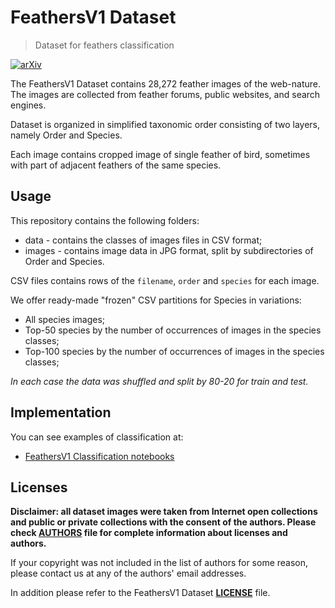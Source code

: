 # FeathersV1 Dataset

> Dataset for feathers classification

[![arXiv](https://img.shields.io/badge/arXiv-2004.08606-b31b1b.svg)](https://arxiv.org/abs/2004.08606)

The FeathersV1 Dataset contains 28,272 feather images of the web-nature. The images are collected from feather forums, public websites, and search engines.

Dataset is organized in simplified taxonomic order consisting of two layers, namely Order and Species.

Each image contains cropped image of single feather of bird, sometimes with part of adjacent feathers of the same species.

## Usage

This repository contains the following folders:

* data - contains the classes of images files in CSV format;
* images - contains image data in JPG format, split by subdirectories of Order and Species.

CSV files contains rows of the `filename`, `order` and `species` for each image.

We offer ready-made "frozen" CSV partitions for Species in variations:

* All species images;
* Top-50 species by the number of occurrences of images in the species classes;
* Top-100 species by the number of occurrences of images in the species classes;

*In each case the data was shuffled and split by 80-20 for train and test.*

## Implementation

You can see examples of classification at:

* [FeathersV1 Classification notebooks](https://github.com/feathers-dataset/feathersv1-classification)

## Licenses

**Disclaimer: all dataset images were taken from Internet open collections and public or private collections with the consent of the authors. Please check [AUTHORS](https://github.com/feathers-dataset/feathersv1-dataset/blob/master/AUTHORS) file for complete information about licenses and authors.**

If your copyright was not included in the list of authors for some reason, please contact us at any of the authors' email addresses.

In addition please refer to the FeathersV1 Dataset [**LICENSE**](https://github.com/feathers-dataset/feathersv1-dataset/blob/master/LICENSE) file.
